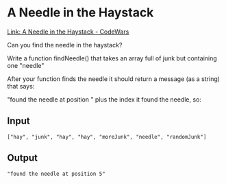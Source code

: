 # A Needle in the Haystack
[Link: A Needle in the Haystack - CodeWars](https://www.codewars.com/kata/56676e8fabd2d1ff3000000c/train/python)

Can you find the needle in the haystack?

Write a function findNeedle() that takes an array full of junk but containing one "needle"

After your function finds the needle it should return a message (as a string) that says:

"found the needle at position " plus the index it found the needle, so:

## Input
``` batch
["hay", "junk", "hay", "hay", "moreJunk", "needle", "randomJunk"]
```

## Output
``` batch
"found the needle at position 5"
```
